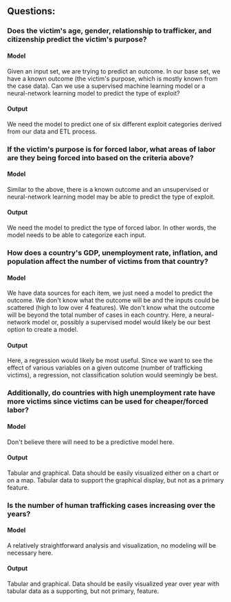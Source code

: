 ## Questions:
### Does the victim's age, gender, relationship to trafficker, and citizenship predict the victim's purpose?
#### Model
Given an input set, we are trying to predict an outcome. In our base set, we have a known outcome (the victim's purpose, which is mostly known from the case data). Can we use a supervised machine learning model or a neural-network learning model to predict the type of exploit?

#### Output
We need the model to predict one of six different exploit categories derived from our data and ETL process.

### If the victim's purpose is for forced labor, what areas of labor are they being forced into based on the criteria above?
#### Model
Similar to the above, there is a known outcome and an unsupervised or neural-network learning model may be able to predict the type of exploit.

#### Output
We need the model to predict the type of forced labor. In other words, the model needs to be able to categorize each input.

### How does a country's GDP, unemployment rate, inflation, and population affect the number of victims from that country?
#### Model
We have data sources for each item, we just need a model to predict the outcome. We don't know what the outcome will be and the inputs could be scattered (high to low over 4 features). We don't know what the outcome will be beyond the total number of cases in each country. Here, a neural-network model or, possibly a supervised model would likely be our best option to create a model.

#### Output
Here, a regression would likely be most useful. Since we want to see the effect of various variables on a given outcome (number of trafficking victims), a regression, not classification solution would seemingly be best.

### Additionally, do countries with high unemployment rate have more victims since victims can be used for cheaper/forced labor?
#### Model
Don't believe there will need to be a predictive model here.

#### Output
Tabular and graphical. Data should be easily visualized either on a chart or on a map. Tabular data to support the graphical display, but not as a primary feature.

### Is the number of human trafficking cases increasing over the years?
#### Model
A relatively straightforward analysis and visualization, no modeling will be necessary here.

#### Output
Tabular and graphical. Data should be easily visualized year over year with tabular data as a supporting, but not primary, feature.